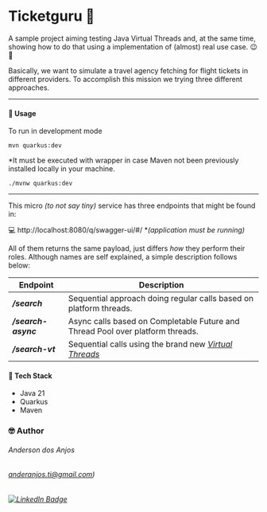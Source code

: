 # Ticketguru 🛫

A sample project aiming testing Java Virtual Threads and, at the same time, showing how to do that using a implementation of (almost) real use case. 😉🚀

Basically, we want to simulate a travel agency fetching for flight tickets in different providers. To accomplish this mission we trying three different approaches. 

---


#### 📝 Usage
To run in development mode
```shell
mvn quarkus:dev
```
*It must be executed with wrapper in case Maven not been previously installed locally in your machine. 
```shell
./mvnw quarkus:dev
```



---



This micro *(to not say tiny)* service has three endpoints that might be found in: 

💻 http://localhost:8080/q/swagger-ui/#/  **(application must be running)*



All of them returns the same payload, just differs *how* they perform their roles. Although names are self explained, a simple description follows below:

| Endpoint            | Description                                                  |
| ------------------- | ------------------------------------------------------------ |
| ***/search***       | Sequential approach doing regular calls based on platform threads. |
| ***/search-async*** | Async calls based on Completable Future and Thread Pool over platform threads. |
| ***/search-vt***    | Sequential calls using the brand new *<u>Virtual Threads</u>* |





#### 💾 Tech Stack 
- Java 21
- Quarkus
- Maven



### 🤓 Author

###### Anderson dos Anjos 

###### anderanjos.ti@gmail.com)

###### [![LinkedIn Badge](https://img.shields.io/badge/LinkedIn-Profile-informational?style=flat&logo=linkedin&logoColor=white&color=0D76A8)](https://www.linkedin.com/in/anderanjos/)

